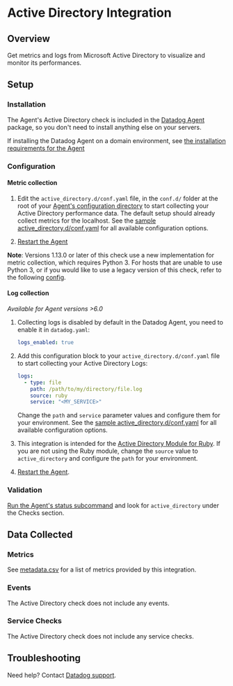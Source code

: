 # Active Directory Integration

## Overview

Get metrics and logs from Microsoft Active Directory to visualize and monitor its performances.

## Setup

### Installation

The Agent's Active Directory check is included in the [Datadog Agent][1] package, so you don't need to install anything else on your servers.

If installing the Datadog Agent on a domain environment, see [the installation requirements for the Agent][2]

### Configuration

#### Metric collection

1. Edit the `active_directory.d/conf.yaml` file, in the `conf.d/` folder at the root of your [Agent's configuration directory][3] to start collecting your Active Directory performance data. The default setup should already collect metrics for the localhost. See the [sample active_directory.d/conf.yaml][4] for all available configuration options.

2. [Restart the Agent][5]

**Note**: Versions 1.13.0 or later of this check use a new implementation for metric collection, which requires Python 3. For hosts that are unable to use Python 3, or if you would like to use a legacy version of this check, refer to the following [config][10].

#### Log collection

<!-- partial
{{< site-region region="us3" >}}
**Log collection is not supported for the Datadog {{< region-param key="dd_site_name" >}} site**.
{{< /site-region >}}
partial -->

_Available for Agent versions >6.0_

1. Collecting logs is disabled by default in the Datadog Agent, you need to enable it in `datadog.yaml`:

   ```yaml
   logs_enabled: true
   ```

2. Add this configuration block to your `active_directory.d/conf.yaml` file to start collecting your Active Directory Logs:

   ```yaml
   logs:
     - type: file
       path: /path/to/my/directory/file.log
       source: ruby
       service: "<MY_SERVICE>"
   ```

   Change the `path` and `service` parameter values and configure them for your environment.
   See the [sample active_directory.d/conf.yaml][4] for all available configuration options.

3. This integration is intended for the [Active Directory Module for Ruby][6]. If you are not using the Ruby module, change the `source` value to `active_directory` and configure the `path` for your environment.

4. [Restart the Agent][5].

### Validation

[Run the Agent's status subcommand][7] and look for `active_directory` under the Checks section.

## Data Collected

### Metrics

See [metadata.csv][8] for a list of metrics provided by this integration.

### Events

The Active Directory check does not include any events.

### Service Checks

The Active Directory check does not include any service checks.

## Troubleshooting

Need help? Contact [Datadog support][9].

[1]: https://app.datadoghq.com/account/settings#agent
[2]: https://docs.datadoghq.com/agent/faq/windows-agent-ddagent-user/#installation-in-a-domain-environment
[3]: https://docs.datadoghq.com/agent/guide/agent-configuration-files/#agent-configuration-directory
[4]: https://github.com/DataDog/integrations-core/blob/master/active_directory/datadog_checks/active_directory/data/conf.yaml.example
[5]: https://docs.datadoghq.com/agent/guide/agent-commands/#start-stop-and-restart-the-agent
[6]: https://www.rubydoc.info/gems/activedirectory/0.9.3
[7]: https://docs.datadoghq.com/agent/guide/agent-commands/#agent-status-and-information
[8]: https://github.com/DataDog/integrations-core/blob/master/active_directory/metadata.csv
[9]: https://docs.datadoghq.com/help/
[10]: https://github.com/DataDog/integrations-core/blob/7.33.x/active_directory/datadog_checks/active_directory/data/conf.yaml.example

